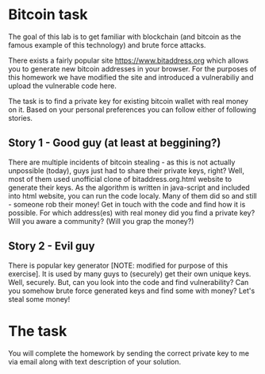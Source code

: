 # Bitcoin task
The goal of this lab is to get familiar with blockchain (and bitcoin as the famous example of this technology) and brute force attacks.

There exists a fairly popular site https://www.bitaddress.org which allows you to generate new bitcoin addresses in your browser. For the purposes of this homework we have modified the site and introduced a vulnerabiliy and upload the vulnerable code here.

The task is to find a private key for existing bitcoin wallet with real money on it. Based on your personal preferences you can follow either of following stories.

## Story 1 - Good guy (at least at beggining?)
There are multiple incidents of bitcoin stealing - as this is not actually unpossible (today), guys just had to share their private keys, right? Well, most of them used unofficial clone of bitaddress.org.html website to generate their keys. As the algorithm is written in java-script and included into html website, you can run the code localy. Many of them did so and still - someone rob their money! Get in touch with the code and find how it is possible. For which address(es) with real money did you find a private key? Will you aware a community? (Will you grap the money?)

## Story 2 - Evil guy
There is popular key generator [NOTE: modified for purpose of this exercise]. It is used by many guys to (securely) get their own unique keys. Well, securely. But, can you look into the code and find vulnerability? Can you somehow brute force generated keys and find some with money? Let's steal some money!

# The task
You will complete the homework by sending the correct private key to me via email along with text description of your solution.
